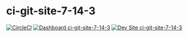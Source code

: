 # ci-git-site-7-14-3

[![CircleCI](https://circleci.com/gh/channambika-rhm-io/ci-git-site-7-14-3.svg?style=shield)](https://circleci.com/gh/channambika-rhm-io/ci-git-site-7-14-3)
[![Dashboard ci-git-site-7-14-3](https://img.shields.io/badge/dashboard-ci_git_site_7_14_3-yellow.svg)](https://dashboard.pantheon.io/sites/0236a180-3888-4695-8fd4-948b79ae6fba#dev/code)
[![Dev Site ci-git-site-7-14-3](https://img.shields.io/badge/site-ci_git_site_7_14_3-blue.svg)](http://dev-ci-git-site-7-14-3.pantheonsite.io/)